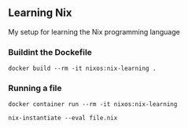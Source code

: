## Learning Nix

My setup for learning the Nix programming language

### Buildint the Dockefile

```
docker build --rm -it nixos:nix-learning .
```
### Running a file

```
docker container run --rm -it nixos:nix-learning
```

```
nix-instantiate --eval file.nix
```

